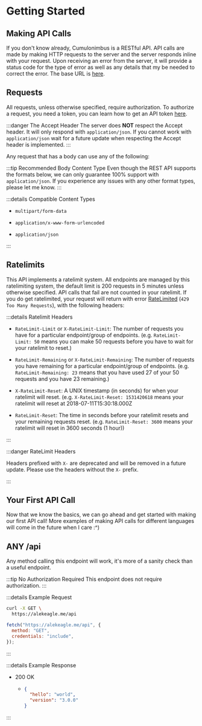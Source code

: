 # Getting Started

## Making API Calls

If you don't know already, Cumulonimbus is a RESTful API. API calls are made by making HTTP requests to the server and the server responds inline with your request. Upon receiving an error from the server, it will provide a status code for the type of error as well as any details that my be needed to correct the error. The base URL is [here](/reference/#base-url).

## Requests

All requests, unless otherwise specified, require authorization. To authorize a request, you need a token, you can learn how to get an API token [here](/reference/faq.md#getting-an-api-token).

:::danger The Accept Header
The server does **NOT** respect the Accept header. It will only respond with `application/json`. If you cannot work with `application/json` wait for a future update when respecting the Accept header is implemented.
:::

Any request that has a body can use any of the following:

:::tip Recommended Body Content Type
Even though the REST API supports the formats below, we can only guarantee 100% support with `application/json`. If you experience any issues with any other format types, please let me know.
:::

:::details Compatible Content Types

- `multipart/form-data`

- `application/x-www-form-urlencoded`

- `application/json`

:::

## Ratelimits

This API implements a ratelimit system. All endpoints are managed by this ratelimiting system, the default limit is 200 requests in 5 minutes unless otherwise specified. API calls that fail are not counted in your ratelimit. If you do get ratelimited, your request will return with error [RateLimited](/reference/structures/errors.md#ratelimited) (`429 Too Many Requests`), with the following headers:

:::details Ratelimit Headers

- `RateLimit-Limit` or `X-RateLimit-Limit`: The number of requests you have for a particular endpoint/group of endpoints. (e.g. `RateLimit-Limit: 50` means you can make 50 requests before you have to wait for your ratelimit to reset.)

- `RateLimit-Remaining` or `X-RateLimit-Remaining`: The number of requests you have remaining for a particular endpoint/group of endpoints. (e.g. `RateLimit-Remaining: 23` means that you have used 27 of your 50 requests and you have 23 remaining.)

- `X-RateLimit-Reset`: A UNIX timestamp (in seconds) for when your ratelimit will reset. (e.g. `X-RateLimit-Reset: 1531420618` means your ratelimit will reset at 2018-07-11T15:30:18.000Z

- `RateLimit-Reset`: The time in seconds before your ratelimit resets and your remaining requests reset. (e.g. `RateLimit-Reset: 3600` means your ratelimit will reset in 3600 seconds (1 hour))

:::

:::danger RateLimit Headers

Headers prefixed with `X-` are deprecated and will be removed in a future update. Please use the headers without the `X-` prefix.

:::

## Your First API Call

Now that we know the basics, we can go ahead and get started with making our first API call! More examples of making API calls for different languages will come in the future when I care :^)

## ANY /api

Any method calling this endpoint will work, it's more of a sanity check than a useful endpoint.

:::tip No Authorization Required
This endpoint does not require authorization.
:::

:::details Example Request

<code-group>

<code-block title="cURL">

```sh
curl -X GET \
  https://alekeagle.me/api
```

</code-block>

<code-block title="JS Fetch">

```js
fetch("https://alekeagle.me/api", {
  method: "GET",
  credentials: "include",
});
```

</code-block>

</code-group>

:::

:::details Example Response

- 200 OK

  - ```json
    {
      "hello": "world",
      "version": "3.0.0"
    }
    ```

:::
